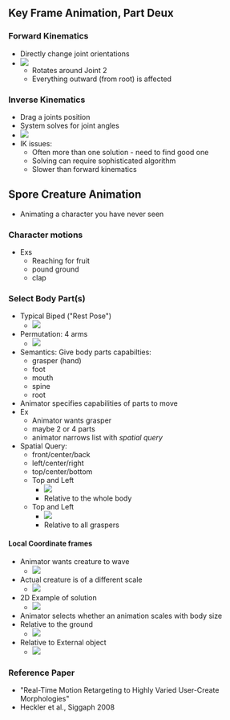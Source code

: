 ## Key Frame Animation, Part Deux
### Forward Kinematics
- Directly change joint orientations
- ![](images/forwardKin.png)
  - Rotates around Joint 2 
  - Everything outward (from root) is affected
### Inverse Kinematics
- Drag a joints position
- System solves for joint angles
- ![](images/inverseKin.png)
- IK issues:
  - Often more than one solution - need to find good one
  - Solving can require sophisticated algorithm
  - Slower than forward kinematics

## Spore Creature Animation
- Animating a character you have never seen

### Character motions
- Exs
  - Reaching for fruit
  - pound ground
  - clap

### Select Body Part(s)
- Typical Biped ("Rest Pose")
  - ![](images/bipedRest.png)
- Permutation: 4 arms
  - ![](images/bipedPerm.png)
- Semantics: Give body parts capabilties:
  - grasper (hand)
  - foot
  - mouth
  - spine
  - root
- Animator specifies capabilities of parts to move
- Ex
  - Animator wants grasper
  - maybe 2 or 4 parts
  - animator narrows list with _spatial query_
- Spatial Query:
  - front/center/back
  - left/center/right
  - top/center/bottom
  - Top and Left
    - ![](images/topleftQuery.png)
    - Relative to the whole body
  - Top and Left
    - ![](images/topLeftGrasper.png)
    - Relative to all graspers

#### Local Coordinate frames
- Animator wants creature to wave
  - ![](images/creatureWave.png)
- Actual creature is of a different scale
  - ![](images/actaulCreature.png)
- 2D Example of solution
  - ![](images/localCoordSemantic.png)
- Animator selects whether an animation scales with body size
- Relative to the ground
  - ![](images/relativeToGround.png)
- Relative to External object
  - ![](images/fruitPicking.png)


### Reference Paper
- "Real-Time Motion Retargeting to Highly Varied User-Create Morphologies"
- Heckler et al., Siggaph 2008